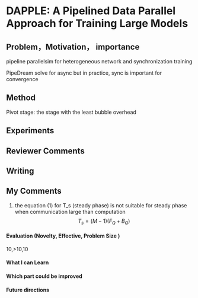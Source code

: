 # DAPPLE: A Pipelined Data Parallel Approach for Training Large Models

## Problem，Motivation， importance

pipeline parallelsim for heterogeneous network and synchronization training

PipeDream solve for async but in practice, sync is important for convergence  

## Method

Pivot stage: the stage with the least bubble overhead



## Experiments



## Reviewer Comments



## Writing



## My Comments

1. the equation (1) for T_s (steady phase) is not suitable for steady phase when communication large than computation
   $$
   T_s = (M-1)(F_Q+B_Q)
   $$
   

#### Evaluation (Novelty, Effective, Problem Size )

10,>10,10

#### What I can Learn

#### Which part could be improved

#### Future directions

